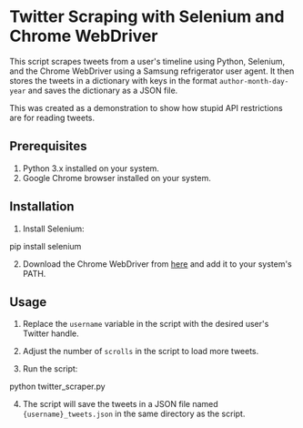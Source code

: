 # Twitter Scraping with Selenium and Chrome WebDriver

This script scrapes tweets from a user's timeline using Python, Selenium, and the Chrome WebDriver using a Samsung refrigerator user agent. It then stores the tweets in a dictionary with keys in the format `author-month-day-year` and saves the dictionary as a JSON file.

This was created as a demonstration to show how stupid API restrictions are for reading tweets.

## Prerequisites

1. Python 3.x installed on your system.
2. Google Chrome browser installed on your system.

## Installation

1. Install Selenium:


pip install selenium


2. Download the Chrome WebDriver from [here](https://sites.google.com/a/chromium.org/chromedriver/downloads) and add it to your system's PATH.

## Usage

1. Replace the `username` variable in the script with the desired user's Twitter handle.

2. Adjust the number of `scrolls` in the script to load more tweets.

3. Run the script:

python twitter_scraper.py


4. The script will save the tweets in a JSON file named `{username}_tweets.json` in the same directory as the script.
